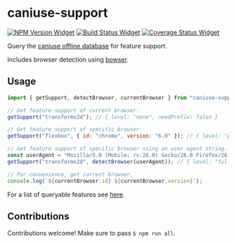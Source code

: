 # caniuse-support

[![NPM Version Widget]][npm version]
[![Build Status Widget]][build status]
[![Coverage Status Widget]][coverage status]

Query the [caniuse offline database](https://github.com/Fyrd/caniuse) for feature support.

Includes browser detection using [bowser](https://github.com/ded/bowser).

## Usage

```javascript
import { getSupport, detectBrowser, currentBrowser } from "caniuse-support";

// Get feature support of current browser.
getSupport("transforms2d"); // { level: "none", needPrefix: false }

// Get feature support of specific browser.
getSupport("flexbox", { id: "chrome", version: "6.0" }); // { level: "partial", needPrefix: true }

// Get feature support of specific browser using an user agent string.
const userAgent = "Mozilla/5.0 (Mobile; rv:26.0) Gecko/26.0 Firefox/26.0";
getSupport("transforms2d", detectBrowser(userAgent)); // { level: "full", needPrefix: false }

// For convenience, get current browser.
console.log(`${currentBrowser.id} ${currentBrowser.version}`);
```

For a list of queryable features see [here](https://github.com/Fyrd/caniuse/tree/master/features-json).

## Contributions

Contributions welcome! Make sure to pass `$ npm run all`.

[npm version]: https://www.npmjs.com/package/caniuse-support

[npm version widget]: https://img.shields.io/npm/v/caniuse-support.svg?style=flat-square

[build status]: https://travis-ci.org/wikiwi/caniuse-support

[build status widget]: https://img.shields.io/travis/wikiwi/caniuse-support/master.svg?style=flat-square

[coverage status]: https://coveralls.io/github/wikiwi/caniuse-support?branch=master

[coverage status widget]: https://img.shields.io/coveralls/wikiwi/caniuse-support/master.svg?style=flat-square
